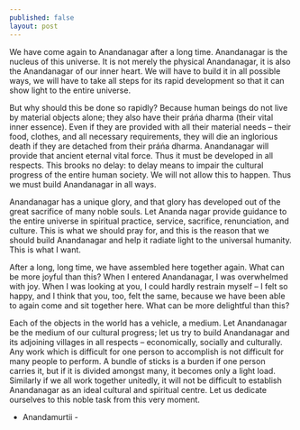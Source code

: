 ```yaml
---
published: false
layout: post
---
```



We have come again to Anandanagar after a long time. Anandanagar is the nucleus of this universe. It is not merely the physical Anandanagar, it is also the Anandanagar of our inner heart. We will have to build it in all possible ways, we will have to take all steps for its rapid development so that it can show light to the entire universe.

But why should this be done so rapidly? Because human beings do not live by material objects alone; they also have their práńa dharma (their vital inner essence). Even if they are provided with all their material needs – their food, clothes, and all necessary requirements, they will die an inglorious death if they are detached from their práńa dharma. Anandanagar will provide that ancient eternal vital force. Thus it must be developed in all respects. This brooks no delay: to delay means to impair the cultural progress of the entire human society. We will not allow this to happen. Thus we must build Anandanagar in all ways.

Anandanagar has a unique glory, and that glory has developed out of the great sacrifice of many noble souls. Let Ananda nagar provide guidance to the entire universe in spiritual practice, service, sacrifice, renunciation, and culture. This is what we should pray for, and this is the reason that we should build Anandanagar and help it radiate light to the universal humanity. This is what I want.

After a long, long time, we have assembled here together again. What can be more joyful than this? When I entered Anandanagar, I was overwhelmed with joy. When I was looking at you, I could hardly restrain myself – I felt so happy, and I think that you, too, felt the same, because we have been able to again come and sit together here. What can be more delightful than this?

Each of the objects in the world has a vehicle, a medium. Let Anandanagar be the medium of our cultural progress; let us try to build Anandanagar and its adjoining villages in all respects – economically, socially and culturally. Any work which is difficult for one person to accomplish is not difficult for many people to perform. A bundle of sticks is a burden if one person carries it, but if it is divided amongst many, it becomes only a light load. Similarly if we all work together unitedly, it will not be difficult to establish Anandanagar as an ideal cultural and spiritual centre. Let us dedicate ourselves to this noble task from this very moment.


- Anandamurtii -
